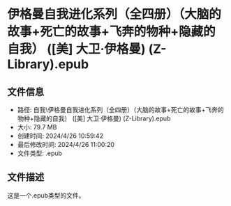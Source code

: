 ﻿# 伊格曼自我进化系列（全四册）（大脑的故事+死亡的故事+飞奔的物种+隐藏的自我） ([美] 大卫·伊格曼) (Z-Library).epub

## 文件信息
- 路径: 自我\伊格曼自我进化系列（全四册）（大脑的故事+死亡的故事+飞奔的物种+隐藏的自我） ([美] 大卫·伊格曼) (Z-Library).epub
- 大小: 79.7 MB
- 创建时间: 2024/4/26 10:59:42
- 最后修改时间: 2024/4/26 11:00:20
- 文件类型: .epub

## 文件描述
这是一个.epub类型的文件。

